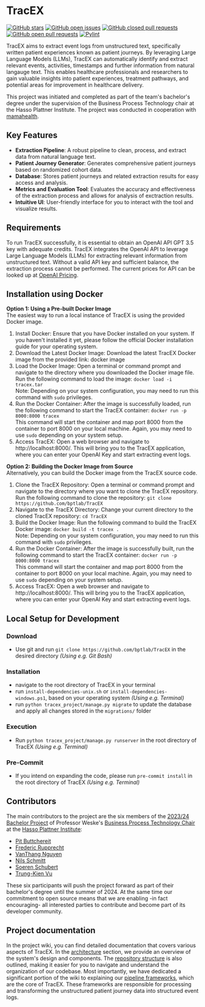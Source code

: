 # TracEX

[![GitHub stars](https://img.shields.io/github/stars/bptlab/TracEX)](https://github.com/bptlab/TracEX)
[![GitHub open issues](https://img.shields.io/github/issues/bptlab/TracEX)](https://github.com/bptlab/TracEX/issues)
[![GitHub closed pull requests](https://img.shields.io/github/issues-closed/bptlab/TracEX)](https://github.com/bptlab/TracEX/issues)
[![GitHub open pull requests](https://img.shields.io/github/issues-pr/bptlab/TracEX)](https://github.com/bptlab/TracEX/issues)
[![Pylint](https://github.com/bptlab/tracex/actions/workflows/pylint.yml/badge.svg)](https://github.com/bptlab/TracEX/blob/main/.github/workflows/pylint.yml)

TracEX aims to extract event logs from unstructured text, specifically written patient experiences known as patient journeys. By leveraging Large Language Models (LLMs), TracEX can automatically identify and extract relevant events, activities, timestamps and further information from natural langauge text. This enables healthcare professionals and researchers to gain valuable insights into patient experiences, treatment pathways, and potential areas for improvement in healthcare delivery.

This project was initiated and completed as part of the team's bachelor's degree under the supervision of the Business Process Technology chair at the Hasso Plattner Institute. The project was conducted in cooperation with [mamahealth](https://www.mamahealth.com/).

## Key Features
- **Extraction Pipeline**: A robust pipeline to clean, process, and extract data from natural language text.
- **Patient Journey Generator**: Generates comprehensive patient journeys based on randomized cohort data.
- **Database**: Stores patient journeys and related extraction results for easy access and analysis.
- **Metrics and Evaluation Tool**: Evaluates the accuracy and effectiveness of the extraction process and allows for analysis of exctraction results.
- **Intuitive UI**: User-friendly interface for you to interact with the tool and visualize results.

## Requirements
To run TracEX successfully, it is essential to obtain an OpenAI API GPT 3.5 key with adequate credits. TracEX integrates the OpenAI API to leverage Large Language Models (LLMs) for extracting relevant information from unstructured text. Without a valid API key and sufficient balance, the extraction process cannot be performed. The current prices for API can be looked up at [OpenAI Pricing](https://openai.com/api/pricing/).

## Installation using Docker
**Option 1: Using a Pre-built Docker Image** \
The easiest way to run a local instance of TracEX is using the provided Docker image.

1. Install Docker: Ensure that you have Docker installed on your system. If you haven't installed it yet, please follow the official Docker installation guide for your operating system.
1. Download the Latest Docker Image: Download the latest TracEX Docker image from the provided link: docker image
1. Load the Docker Image: Open a terminal or command prompt and navigate to the directory where you downloaded the Docker image file. Run the following command to load the image: `docker load -i tracex.tar`\
Note: Depending on your system configuration, you may need to run this command with `sudo` privileges.
1. Run the Docker Container: After the image is successfully loaded, run the following command to start the TracEX container: `docker run -p 8000:8000 tracex`\
This command will start the container and map port 8000 from the container to port 8000 on your local machine. Again, you may need to use `sudo` depending on your system setup.
1. Access TracEX: Open a web browser and navigate to http://localhost:8000/. This will bring you to the TracEX application, where you can enter your OpenAI Key and start extracting event logs.

**Option 2: Building the Docker Image from Source** \
Alternatively, you can build the Docker image from the TracEX source code.

1. Clone the TracEX Repository: Open a terminal or command prompt and navigate to the directory where you want to clone the TracEX repository. Run the following command to clone the repository: `git clone https://github.com/bptlab/TracEX`
1. Navigate to the TracEX Directory: Change your current directory to the cloned TracEX repository: `cd TracEX`
1. Build the Docker Image: Run the following command to build the TracEX Docker image: `docker build -t tracex .`\
Note: Depending on your system configuration, you may need to run this command with `sudo` privileges.
1. Run the Docker Container: After the image is successfully built, run the following command to start the TracEX container: `docker run -p 8000:8000 tracex`\
This command will start the container and map port 8000 from the container to port 8000 on your local machine. Again, you may need to use `sudo` depending on your system setup.
1. Access TracEX: Open a web browser and navigate to http://localhost:8000/. This will bring you to the TracEX application, where you can enter your OpenAI Key and start extracting event logs.

## Local Setup for Development

### Download

- Use git and run `git clone https://github.com/bptlab/TracEX` in the desired directory _(Using e.g. Git Bash)_

### Installation
- navigate to the root directory of TracEX in your terminal
- run `install-dependencies-unix.sh` or `install-dependencies-windows.ps1`, based on your operating system _(Using e.g. Terminal)_
- run `python tracex_project/manage.py migrate` to update the database and apply all changes stored in the `migrations/` folder

### Execution
- Run `python tracex_project/manage.py runserver` in the root directory of TracEX _(Using e.g. Terminal)_

### Pre-Commit

- If you intend on expanding the code, please run `pre-commit install` in the root directory of TracEX _(Using e.g. Terminal)_

## Contributors

The main contributors to the project are the six members of the [2023/24 Bachelor Project](https://hpi.de/fileadmin/user_upload/hpi/dokumente/studiendokumente/bachelor/bachelorprojekte/2023_24/BA-Projekt_FG_Weske_Event_Log_Extraction_from_Patient_Experiences.pdf) of Professor Weske's [Business Process Technology Chair](https://bpt.hpi.uni-potsdam.de) at the [Hasso Plattner Institute](https://hpi.de):

- [Pit Buttchereit](https://github.com/PitButtchereit)
- [Frederic Rupprecht](https://github.com/FR-SON)
- [VanThang Nguyen](https://github.com/thangixd)
- [Nils Schmitt](https://github.com/nils-schmitt)
- [Soeren Schubert](https://github.com/soeren227)
- [Trung-Kien Vu](https://github.com/tkv29)

These six participants will push the project forward as part of their bachelor's degree until the summer of 2024.
At the same time our commitment to open source means that we are enabling -in fact encouraging- all interested parties to contribute and become part of its developer community.

## Project documentation

In the project wiki, you can find detailed documentation that covers various aspects of TracEX.
In the [architecture](https://github.com/bptlab/TracEX/wiki/Architecture) section, we provide an overview of the system's design and components. The [repository structure](https://github.com/bptlab/TracEX/wiki/Repository-Structure) is also outlined, making it easier for you to navigate and understand the organization of our codebase.
Most importantly, we have dedicated a significant portion of the wiki to explaining our [pipeline frameworks](https://github.com/bptlab/TracEX/wiki/Pipelines), which are the core of TracEX. These frameworks are responsible for processing and transforming the unstructured patient journey data into structured event logs.

